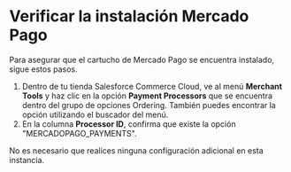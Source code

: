 # Verificar la instalación Mercado Pago

Para asegurar que el cartucho de Mercado Pago se encuentra instalado, sigue estos pasos.

1. Dentro de tu tienda Salesforce Commerce Cloud, ve al menú **Merchant Tools** y haz clic en la opción **Payment Processors** que se encuentra dentro del grupo de opciones Ordering. También puedes encontrar la opción utilizando el buscador del menú.
2. En la columna **Processor ID**, confirma que existe la opción "MERCADOPAGO_PAYMENTS". 

No es necesario que realices ninguna configuración adicional en esta instancia.